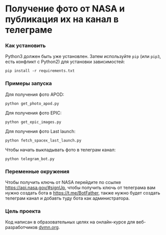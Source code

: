 # Получение фото от NASA и публикация их на канал в телеграме

### Как установить

Python3 должен быть уже установлен.
Затем используйте `pip` (или `pip3`, есть конфликт с Python2) для установки зависимостей:

```
pip install -r requirements.txt
```

### Примеры запуска

Для получения фото APOD:
```
python get_photo_apod.py
```
Для получения фото EPIC:
```
python get_epic_images.py
```
Для получения фото Last launch:
```
python fetch_spacex_last_launch.py
```
Чтобы начать выкладывать фото в телеграм канал:
```
python telegram_bot.py
```

### Переменные окружения

Чтобы получить ключь от NASA перейдите по ссылке https://api.nasa.gov/#signUp,
чтобы получить ключь от телеграма вам нужно создать бота в https://t.me/BotFather, также нужно будет создать телеграм канал и добавть туду бота как администратора.

### Цель проекта

Код написан в образовательных целях на онлайн-курсе для веб-разработчиков [dvmn.org](https://dvmn.org/).

